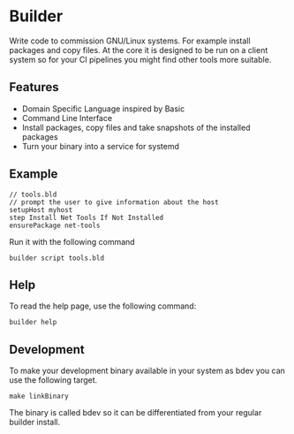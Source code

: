 # Builder
Write code to commission GNU/Linux systems. For example install packages and copy files.
At the core it is designed to be run on a client system so for your CI pipelines you might
find other tools more suitable.

## Features
- Domain Specific Language inspired by Basic
- Command Line Interface
- Install packages, copy files and take snapshots of the installed packages
- Turn your binary into a service for systemd

## Example
```
// tools.bld
// prompt the user to give information about the host
setupHost myhost
step Install Net Tools If Not Installed
ensurePackage net-tools
```

Run it with the following command
```
builder script tools.bld
```

## Help
To read the help page, use the following command:
```
builder help
```

## Development
To make your development binary available in your system as bdev you can use the following target.
```
make linkBinary
```
The binary is called bdev so it can be differentiated from your regular builder install.
